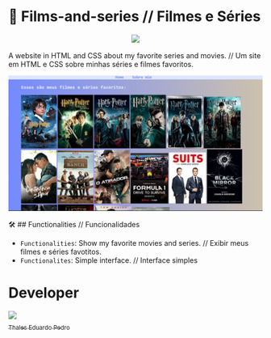 # 🎥 Films-and-series // Filmes e Séries
<p align="center">
<img loading="lazy" src="http://img.shields.io/static/v1?label=STATUS&message=UNDER%20DEVELOPMENT&color=GREEN&style=for-the-badge"/>
</p>

 A website in HTML and CSS about my favorite series and movies. // Um site em HTML e CSS sobre  minhas séries e filmes favoritos.

 ![Filmes Preview](Series.png)

🛠️ ## Functionalities // Funcionalidades
- `Functionalities`: Show my favorite movies and series. // Exibir meus filmes e séries favotitos.
- `Functionalites`: Simple interface. // Interface simples 

 # Developer
 [<img loading="lazy" src="https://avatars.githubusercontent.com/u/89024257?v=4" width=115><br><sub>Thales Eduardo Pedro</sub>](https://github.com/thales32k)
